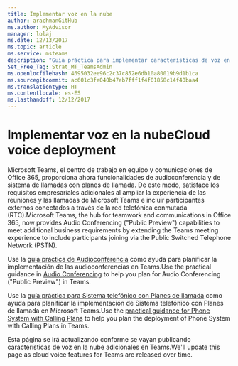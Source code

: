 ```yaml
---
title: Implementar voz en la nube
author: arachmanGitHub
ms.author: MyAdvisor
manager: lolaj
ms.date: 12/13/2017
ms.topic: article
ms.service: msteams
description: "Guía práctica para implementar características de voz en la nube en Microsoft Teams."
Set_Free_Tag: Strat_MT_TeamsAdmin
ms.openlocfilehash: 4695032ee96c2c37c852e6db10a80019b9d1b1ca
ms.sourcegitcommit: ac601c3fe040b47eb7fff1f4f01858c14f40baa4
ms.translationtype: HT
ms.contentlocale: es-ES
ms.lasthandoff: 12/12/2017
---
```

<a name="cloud-voice-deployment"></a><span data-ttu-id="e70a0-103">Implementar voz en la nube</span><span class="sxs-lookup"><span data-stu-id="e70a0-103">Cloud voice deployment</span></span>
======================

<span data-ttu-id="e70a0-104">Microsoft Teams, el centro de trabajo en equipo y comunicaciones de Office 365, proporciona ahora funcionalidades de audioconferencia y de sistema de llamadas con planes de llamada. De este modo, satisface los requisitos empresariales adicionales al ampliar la experiencia de las reuniones y las llamadas de Microsoft Teams e incluir participantes externos conectados a través de la red telefónica conmutada (RTC).</span><span class="sxs-lookup"><span data-stu-id="e70a0-104">Microsoft Teams, the hub for teamwork and communications in Office 365, now provides Audio Conferencing ("Public Preview") capabilities to meet additional business requirements by extending the Teams meeting experience to include participants joining via the Public Switched Telephone Network (PSTN).</span></span>
 
<span data-ttu-id="e70a0-105">Use la [guía práctica de Audioconferencia](https://docs.microsoft.com/MicrosoftTeams/audio-conferencing) como ayuda para planificar la implementación de las audioconferencias en Teams.</span><span class="sxs-lookup"><span data-stu-id="e70a0-105">Use the practical guidance in [Audio Conferencing](https://docs.microsoft.com/MicrosoftTeams/audio-conferencing) to help you plan for Audio Conferencing ("Public Preview") in Teams.</span></span>

<span data-ttu-id="e70a0-106">Use la [guía práctica para Sistema telefónico con Planes de llamada](https://docs.microsoft.com/MicrosoftTeams/phone-system-with-calling-plans) como ayuda para planificar la implementación de Sistema telefónico con Planes de llamada en Microsoft Teams.</span><span class="sxs-lookup"><span data-stu-id="e70a0-106">Use the [practical guidance for Phone System with Calling Plans](https://docs.microsoft.com/MicrosoftTeams/phone-system-with-calling-plans) to help you plan the deployment of Phone System with Calling Plans in Teams.</span></span>
 
<span data-ttu-id="e70a0-107">Esta página se irá actualizando conforme se vayan publicando características de voz en la nube adicionales en Teams.</span><span class="sxs-lookup"><span data-stu-id="e70a0-107">We'll update this page as cloud voice features for Teams are released over time.</span></span>


